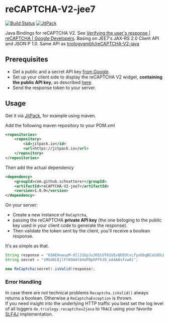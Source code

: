 # reCAPTCHA-V2-jee7
 [![Build Status](https://travis-ci.org/schnatterer/reCAPTCHA-V2-jee7.svg?branch=master)](https://travis-ci.org//schnatterer/reCAPTCHA-V2-jee7)
[![JitPack](https://jitpack.io/v//schnatterer/reCAPTCHA-V2-jee7.svg)](https://jitpack.io/#schnatterer/reCAPTCHA-V2-jee7)

Java Bindings for reCAPTCHA V2. See [Verifying the user's response  |  reCAPTCHA  |  Google Developers](https://developers.google.com/recaptcha/docs/verify). Basing on JEE7's JAX-RS 2.0 Client API and JSON P 1.0.
Same API as [triologygmbh/reCAPTCHA-V2-java](https://github.com/triologygmbh/reCAPTCHA-V2-java)

## Prerequisites

* Get a public and a secret API key [from Google](http://www.google.com/recaptcha/admin).   
* Set up your client side to display the reCAPTCHA V2 widget, **containing the public API key**, as described [here](https://developers.google.com/recaptcha/docs/display).
* Send the response token to your server.

## Usage 

Get it via [JitPack](https://jitpack.io/#triologygmbh/reCAPTCHA-V2-java), for example using maven.

Add the following maven repository to your POM.xml

```xml
<repositories>
    <repository>
        <id>jitpack.io</id>
        <url>https://jitpack.io</url>
    </repository>
</repositories>
```

Then add the actual dependency

```xml
<dependency>
    <groupId>com.github.schnatterer</groupId>
    <artifactId>reCAPTCHA-V2-jee7</artifactId>
    <version>1.0.0</version>
</dependency>
```

On your server:
* Create a new instance of `ReCaptcha`, 
* passing the reCAPTCHA **private API key** (the one beloging to the public key used in your client code to generate the response).
* Then validate the token sent by the client, you'll receive a boolean response.

It's as simple as that.

````java
String response = "03AEHxwuyM-dll21GpJuJ65tGT6SVEvQEO3tvLfyxbbgBCaSdOLRQBT4Py-jMjGxplhE1wo7nn7Y6zRNgqUufFTnYDdqzYDTupfZkgx0LppSC3_eBKkODMopBaSBeeGMlt_wzkqWes5tAo34t2LmS0fGdwsE_feGJ_NsrB29NsUNAO78FGyL5DpL7f8K5dnh9Q_6QiN5Qg0MapUEu2w30r-GOI7MfVDMF7qk7wDwbM8uZmoIMn8AenNVKsZY0yEP6ghGVTBhtFvBVaD6jiHXeKztnAX1oLAvPa0jh9sJe20Dwk4jtmuemWKLI";
String secret = "sMSd8L8jlFrKGHdtbXePOphPfhJO_oA4A0sfvw0i";

new ReCaptcha(secret).isValid(response);
````

### Error Handling
In case there are not technical problems `Recaptcha.isValid()` always returns a boolean. Otherwise a `ReCaptchaException` is thrown.  
If you need insight into the underlying HTTP traffic you best set the log level of all loggers `de.triology.recaptchav2java` to `TRACE` using your favorite [SLF4J](https://www.slf4j.org/) implementation.

